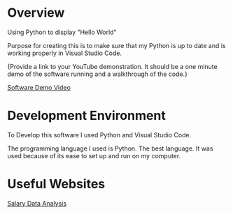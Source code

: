 # Overview

Using Python to display "Hello World"

Purpose for creating this is to make sure that my Python is up to date and is working properly in Visual Studio Code. 

{Provide a link to your YouTube demonstration.  It should be a one minute demo of the software running and a walkthrough of the code.}

[Software Demo Video]([http://youtube.link.goes.here](https://youtu.be/ButcFNk2akQ))

# Development Environment

To Develop this software I used Python and Visual Studio Code. 

The programming language I used is Python. The best language. It was used because of its ease to set up and run on my computer. 

# Useful Websites

[Salary Data Analysis](SalaryData/SalaryData.html)
